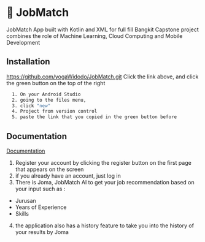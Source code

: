 
# 🚀 JobMatch
JobMatch App built with Kotlin and XML for full fill Bangkit Capstone project combines the role of Machine Learning, Cloud Computing and Mobile Development


## Installation
https://github.com/yogaWidodo/JobMatch.git
Click the link above, and click the green button on the top of the right
```bash
  1. On your Android Studio
  2. going to the files menu, 
  3. click "new"
  4. Project from version control
  5. paste the link that you copied in the green button before
```
    
## Documentation

[Documentation]([https://linktodocumentation](https://youtu.be/j0qZOyKyzz0))

1. Register  your account by clicking the register button on the first page that appears on the screen
2. if you already have an account, just log in
3. There is Joma, JobMatch AI to get your job recommendation based on your input such as :
- Jurusan
- Years of Experience
- Skills
4. the application also has a history feature to take you into the history of your results by Joma
